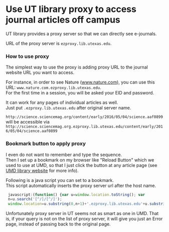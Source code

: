 # Use UT library proxy to access journal articles off campus

UT library provides a proxy server so that we can directly see e-journals.  

URL of the proxy server is `ezproxy.lib.utexas.edu`.  

### How to use proxy
The simplest way to use the proxy is adding proxy URL to the journal website URL you want to access.  
  
For instance, in order to see Nature (www.nature.com), you can use this URL: `www.nature.com.ezproxy.lib.utexas.edu`.  
For the first time in a session, you will be asked your EID and password.
  
It can work for any pages of individual articles as well.  
Just put `.ezproxy.lib.utexas.edu` after original server name.
  
`http://science.sciencemag.org/content/early/2016/05/04/science.aaf0899`  
 will be accessible via  
`http://science.sciencemag.org.ezproxy.lib.utexas.edu/content/early/2016/05/04/science.aaf0899`  

### Bookmark button to apply proxy
I even do not want to remember and type the sequence.  
Then I set up a bookmark on my browser like "Reload Button" which we used to use at UMD,
so that I just click the button at any article page (see [UMD library website](http://lib.guides.umd.edu/reload-button) for more info).  
  
Following is a java script you can set to a bookmark.  
This script automatically inserts the proxy server url after the host name.  
  
```javascript
 javascript:(function() {var u=window.location.toString(); var
 n=u.search('[^/]/[^/]');
 window.location=u.substring(0,n+1)+'.ezproxy.lib.utexas.edu'+u.substring(n+1);})()
````
  
Unfortunately proxy server in UT seems not as smart as one in UMD.  That is, if
your query is not on the list of proxy server, it will give you just
an Error page, instead of passing back to the original page.
